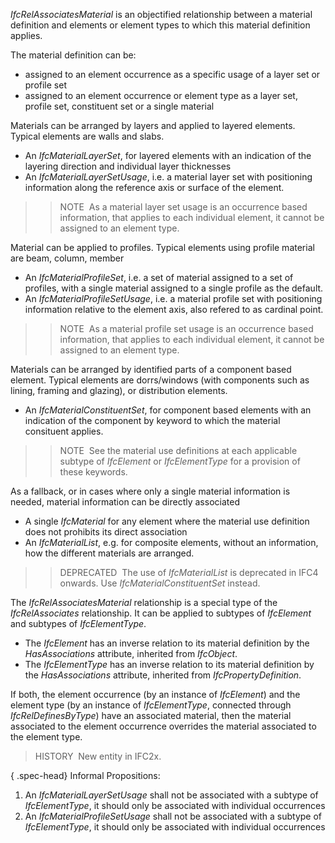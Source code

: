 ﻿_IfcRelAssociatesMaterial_ is an objectified relationship between a material definition and elements or element types to which this material definition applies.

The material definition can be:

* assigned to an element occurrence as a specific usage of a layer set or profile set
* assigned to an element occurrence or element type as a layer set, profile set, constituent set or a single material

Materials can be arranged by layers and applied to layered elements. Typical elements are walls and slabs.

* An _IfcMaterialLayerSet_, for layered elements with an indication of the layering direction and individual layer thicknesses
* An _IfcMaterialLayerSetUsage_, i.e. a material layer set with positioning information along the reference axis or surface of the element. 
>> NOTE&nbsp; As a material layer set usage is an occurrence based information, that applies to each individual element, it cannot be assigned to an element type. 

Material can be applied to profiles. Typical elements using profile material are beam, column, member

* An _IfcMaterialProfileSet_, i.e. a set of material assigned to a set of profiles, with a single material assigned to a single profile as the default.
* An _IfcMaterialProfileSetUsage_, i.e. a material profile set with positioning information relative to the element axis, also refered to as cardinal point. 
>> NOTE&nbsp; As a material profile set usage is an occurrence based information, that applies to each individual element, it cannot be assigned to an element type. 

Materials can be arranged by identified parts of a component based element. Typical elements are dorrs/windows (with components such as lining, framing and glazing), or distribution elements.

* An _IfcMaterialConstituentSet_, for component based elements with an indication of the component by keyword to which the material consituent applies. 
>> NOTE&nbsp; See the material use definitions at each applicable subtype of _IfcElement_ or _IfcElementType_ for a provision of these keywords. 

As a fallback, or in cases where only a single material information is needed, material information can be directly associated

* A single _IfcMaterial_ for any element where the material use definition does not prohibits its direct association
* An _IfcMaterialList_, e.g. for composite elements, without an information, how the different materials are arranged. 
>> DEPRECATED&nbsp; The use of _IfcMaterialList_ is deprecated in IFC4 onwards. Use _IfcMaterialConstituentSet_ instead. 

The _IfcRelAssociatesMaterial_ relationship is a special type of the _IfcRelAssociates_ relationship. It can be applied to subtypes of _IfcElement_ and subtypes of _IfcElementType_.

* The _IfcElement_ has an inverse relation to its material definition by the _HasAssociations_ attribute, inherited from _IfcObject_.
* The _IfcElementType_ has an inverse relation to its material definition by the _HasAssociations_ attribute, inherited from _IfcPropertyDefinition_.

If both, the element occurrence (by an instance of _IfcElement_) and the element type (by an instance of _IfcElementType_, connected through _IfcRelDefinesByType_) have an associated material, then the material associated to the element occurrence overrides the material associated to the element type.

> HISTORY&nbsp; New entity in IFC2x.

{ .spec-head}
Informal Propositions:

1. An _IfcMaterialLayerSetUsage_ shall not be associated with a subtype of _IfcElementType_, it should only be associated with individual occurrences
2. An _IfcMaterialProfileSetUsage_ shall not be associated with a subtype of _IfcElementType_, it should only be associated with individual occurrences
